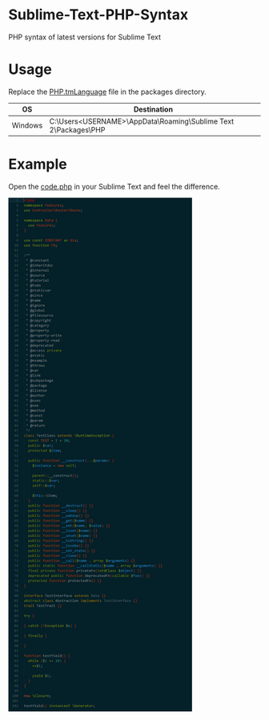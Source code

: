 # Sublime-Text-PHP-Syntax

PHP syntax of latest versions for Sublime Text

# Usage

Replace the [PHP.tmLanguage](https://github.com/BR0kEN-/php-syntax/blob/master/PHP.tmLanguage) file in the packages directory.

OS | Destination
--- | ---
Windows | C:\Users\<USERNAME>\AppData\Roaming\Sublime Text 2\Packages\PHP

# Example

Open the [code.php](https://github.com/BR0kEN-/php-syntax/blob/master/example/code.php) in your Sublime Text and feel the difference.

![Usage demonstration](https://raw.githubusercontent.com/BR0kEN-/php-syntax/master/example/usage.png?raw=true)
